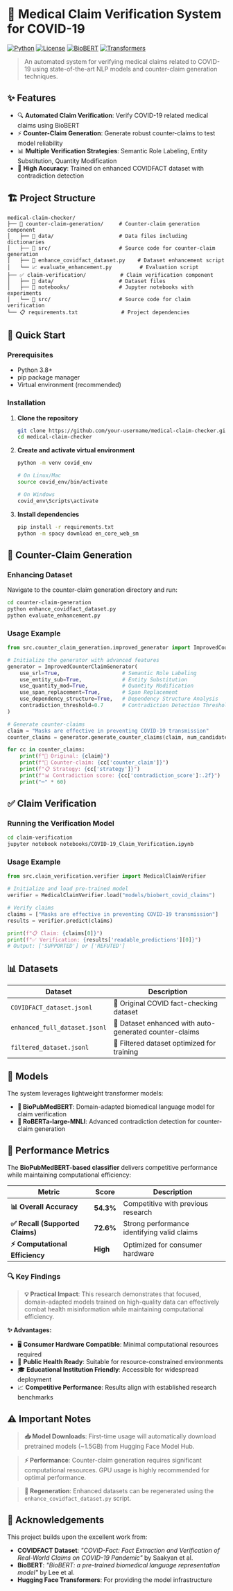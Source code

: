 # 🏥 Medical Claim Verification System for COVID-19

[![Python](https://img.shields.io/badge/Python-3.8+-blue.svg)](https://www.python.org/downloads/)
[![License](https://img.shields.io/badge/License-MIT-green.svg)](LICENSE)
[![BioBERT](https://img.shields.io/badge/Model-BioBERT-orange.svg)](https://huggingface.co/dmis-lab/biobert-base-cased-v1.1)
[![Transformers](https://img.shields.io/badge/🤗-Transformers-yellow.svg)](https://huggingface.co/transformers/)

> An automated system for verifying medical claims related to COVID-19 using state-of-the-art NLP models and counter-claim generation techniques.

## ✨ Features

- 🔍 **Automated Claim Verification**: Verify COVID-19 related medical claims using BioBERT
- ⚡ **Counter-Claim Generation**: Generate robust counter-claims to test model reliability
- 📊 **Multiple Verification Strategies**: Semantic Role Labeling, Entity Substitution, Quantity Modification
- 🎯 **High Accuracy**: Trained on enhanced COVIDFACT dataset with contradiction detection

## 🏗️ Project Structure

```
medical-claim-checker/
├── 🧬 counter-claim-generation/     # Counter-claim generation component
│   ├── 📁 data/                     # Data files including dictionaries
│   ├── 📂 src/                      # Source code for counter-claim generation
│   ├── 🔧 enhance_covidfact_dataset.py    # Dataset enhancement script
│   └── 📈 evaluate_enhancement.py         # Evaluation script
├── ✅ claim-verification/           # Claim verification component
│   ├── 📁 data/                     # Dataset files
│   ├── 📓 notebooks/                # Jupyter notebooks with experiments
│   └── 📂 src/                      # Source code for claim verification
└── 📋 requirements.txt              # Project dependencies
```

## 🚀 Quick Start

### Prerequisites

- Python 3.8+
- pip package manager
- Virtual environment (recommended)

### Installation

1. **Clone the repository**
   ```bash
   git clone https://github.com/your-username/medical-claim-checker.git
   cd medical-claim-checker
   ```

2. **Create and activate virtual environment**
   ```bash
   python -m venv covid_env
   
   # On Linux/Mac
   source covid_env/bin/activate
   
   # On Windows
   covid_env\Scripts\activate
   ```

3. **Install dependencies**
   ```bash
   pip install -r requirements.txt
   python -m spacy download en_core_web_sm
   ```

## 🔬 Counter-Claim Generation

### Enhancing Dataset

Navigate to the counter-claim generation directory and run:

```bash
cd counter-claim-generation
python enhance_covidfact_dataset.py
python evaluate_enhancement.py
```

### Usage Example

```python
from src.counter_claim_generation.improved_generator import ImprovedCounterClaimGenerator

# Initialize the generator with advanced features
generator = ImprovedCounterClaimGenerator(
    use_srl=True,                    # Semantic Role Labeling
    use_entity_sub=True,             # Entity Substitution
    use_quantity_mod=True,           # Quantity Modification
    use_span_replacement=True,       # Span Replacement
    use_dependency_structure=True,   # Dependency Structure Analysis
    contradiction_threshold=0.7      # Contradiction Detection Threshold
)

# Generate counter-claims
claim = "Masks are effective in preventing COVID-19 transmission"
counter_claims = generator.generate_counter_claims(claim, num_candidates=3)

for cc in counter_claims:
    print(f"🔹 Original: {claim}")
    print(f"🔸 Counter-claim: {cc['counter_claim']}")
    print(f"📋 Strategy: {cc['strategy']}")
    print(f"📊 Contradiction score: {cc['contradiction_score']:.2f}")
    print("─" * 60)
```

## ✅ Claim Verification

### Running the Verification Model

```bash
cd claim-verification
jupyter notebook notebooks/COVID-19_Claim_Verification.ipynb
```

### Usage Example

```python
from src.claim_verification.verifier import MedicalClaimVerifier

# Initialize and load pre-trained model
verifier = MedicalClaimVerifier.load("models/biobert_covid_claims")

# Verify claims
claims = ["Masks are effective in preventing COVID-19 transmission"]
results = verifier.predict(claims)

print(f"📋 Claim: {claims[0]}")
print(f"✅ Verification: {results['readable_predictions'][0]}")
# Output: ['SUPPORTED'] or ['REFUTED']
```

## 📊 Datasets

| Dataset | Description |
|---------|-------------|
| `COVIDFACT_dataset.jsonl` | 🔹 Original COVID fact-checking dataset |
| `enhanced_full_dataset.jsonl` | 🔸 Dataset enhanced with auto-generated counter-claims |
| `filtered_dataset.jsonl` | 🎯 Filtered dataset optimized for training |

## 🤖 Models

The system leverages lightweight transformer models:

- **🧬 BioPubMedBERT**: Domain-adapted biomedical language model for claim verification
- **🤖 RoBERTa-large-MNLI**: Advanced contradiction detection for counter-claim generation

## 🎯 Performance Metrics

The **BioPubMedBERT-based classifier** delivers competitive performance while maintaining computational efficiency:

| Metric | Score | Description |
|--------|-------|-------------|
| **📊 Overall Accuracy** | **54.3%** | Competitive with previous research |
| **✅ Recall (Supported Claims)** | **72.6%** | Strong performance identifying valid claims |
| **⚡ Computational Efficiency** | **High** | Optimized for consumer hardware |

### 🔍 Key Findings

> **💡 Practical Impact**: This research demonstrates that focused, domain-adapted models trained on high-quality data can effectively combat health misinformation while maintaining computational efficiency.

**✨ Advantages:**
- 🖥️ **Consumer Hardware Compatible**: Minimal computational resources required
- 🏥 **Public Health Ready**: Suitable for resource-constrained environments
- 🎓 **Educational Institution Friendly**: Accessible for widespread deployment
- 📈 **Competitive Performance**: Results align with established research benchmarks

## ⚠️ Important Notes

> **📥 Model Downloads**: First-time usage will automatically download pretrained models (~1.5GB) from Hugging Face Model Hub.

> **⚡ Performance**: Counter-claim generation requires significant computational resources. GPU usage is highly recommended for optimal performance.

> **🔄 Regeneration**: Enhanced datasets can be regenerated using the `enhance_covidfact_dataset.py` script.

## 🙏 Acknowledgements

This project builds upon the excellent work from:
- **COVIDFACT Dataset**: *"COVID-Fact: Fact Extraction and Verification of Real-World Claims on COVID-19 Pandemic"* by Saakyan et al.
- **BioBERT**: *"BioBERT: a pre-trained biomedical language representation model"* by Lee et al.
- **Hugging Face Transformers**: For providing the model infrastructure

